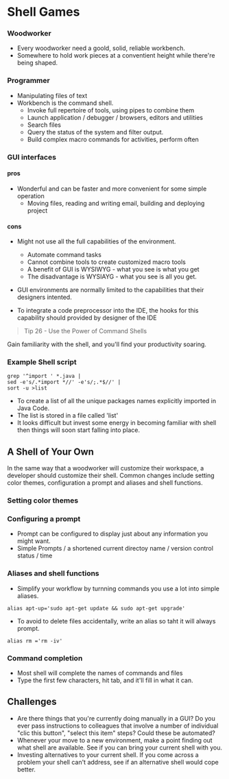 # Shell Games

### Woodworker
- Every woodworker need a goold, solid, reliable workbench.
- Somewhere to hold work pieces at a conventient height while there're being shaped. 

### Programmer
- Manipulating files of text
- Workbench is the command shell.
    - Invoke full repertoire of tools, using pipes to combine them
    - Launch application / debugger / browsers, editors and utilities
    - Search files
    - Query the status of the system and filter output.
    - Build complex macro commands for activities, perform often

### GUI interfaces
#### pros
- Wonderful and can be faster and more convenient for some simple operation
  - Moving files, reading and writing email, building and deploying project

#### cons
- Might not use all the full capabilities of the environment.
  - Automate command tasks
  - Cannot combine tools to create customized macro tools
  - A benefit of GUI is WYSIWYG - what you see is what you get
  - The disadvantage is WYSIAYG - what you see is all you get.

- GUI environments are normally limited to the capabilities that their designers intented.
- To integrate a code preprocessor into the IDE, the hooks for this capability should provided by designer of the IDE

> Tip 26 - Use the Power of Command Shells

Gain familiarity with the shell, and you'll find your productivity soaring. 

### Example Shell script
```
grep '^import ' *.java |
sed -e's/.*import *//' -e's/;.*$//' |
sort -u >list
```
- To create a list of all the unique packages names explicitly imported in Java Code.
- The list is stored in a file called 'list'
- It looks difficult but invest some energy in becoming familiar with shell then things will soon start falling into place.

## A Shell of Your Own
In the same way that a woodworker will customize their workspace, a developer should customize their shell. Common changes include setting color themes, configuration a prompt and aliases and shell functions.

### Setting color themes
### Configuring a prompt
- Prompt can be configured to display just about any information you might want.
- Simple Prompts / a shortened current directoy name / version control status / time

### Aliases and shell functions
- Simplify your workflow by turnning commands you use a lot into simple aliases.
```
alias apt-up='sudo apt-get update && sudo apt-get upgrade'
```
- To avoid to delete files accidentally, write an alias so taht it will always prompt.
```
alias rm ='rm -iv'
```

### Command completion
- Most shell will complete the names of commands and files
- Type the first few characters, hit tab, and it'll fill in what it can. 

## Challenges
- Are there things that you're currently doing manually in a GUI? Do you ever pass instructions to colleagues that involve a number of individual "clic this button", "select this item" steps? Could these be automated?
- Whenever your move to a new environment, make a point finding out what shell are available. See if you can bring your current shell with you.
- Investing alternatives to your current shell. If you come across a problem your shell can't address, see if an alternative shell would cope better.